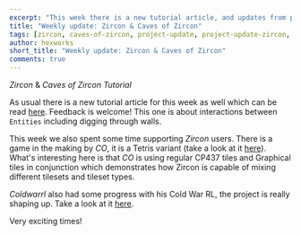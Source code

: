 ```yaml
---
excerpt: "This week there is a new tutorial article, and updates from projects using Zircon"
title: "Weekly update: Zircon & Caves of Zircon"
tags: [zircon, caves-of-zircon, project-update, project-update-zircon, project-update-coz]
author: hexworks
short_title: "Weekly update: Zircon & Caves of Zircon"
comments: true
---
```


*Zircon* & *Caves of Zircon Tutorial*

As usual there is a new tutorial article for this week as well which can be read
[here](https://hexworks.org/posts/tutorials/2019/03/14/how-to-make-a-roguelike-entity-interactions.html).
Feedback is welcome! This one is about interactions between `Entities` including
digging through walls.

This week we also spent some time supporting *Zircon* users. There is a game in the making
by *CO*, it is a Tetris variant (take a look at it [here](https://cdn.discordapp.com/attachments/363771631727804416/563801008279388160/tetris_preview.gif)).
What's interesting here is that *CO* is using regular CP437 tiles and Graphical tiles in
conjunction which demonstrates how Zircon is capable of mixing different tilesets and
tileset types.

*Coldwarrl* also had some progress with his Cold War RL, the project is really shaping up.
Take a look at it [here](https://cdn.discordapp.com/attachments/363771631727804416/563739018748231680/torpedo_combat.mp4).

Very exciting times!

